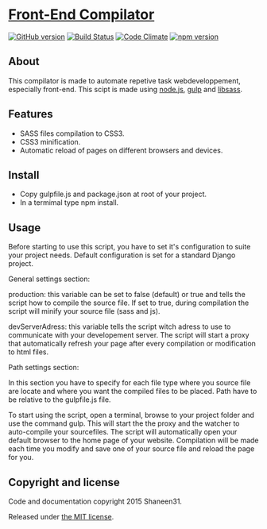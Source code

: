 # [Front-End Compilator](https://github.com/Shaneen31/Front-End-Compilator)

[![GitHub version](https://badge.fury.io/gh/Shaneen31%2FFront-End-Compilator.svg)](http://badge.fury.io/gh/Shaneen31%2FFront-End-Compilator)
[![Build Status](https://travis-ci.org/Shaneen31/Front-End-Compilator.svg)](https://travis-ci.org/Shaneen31/Front-End-Compilator)
[![Code Climate](https://codeclimate.com/github/Shaneen31/Front-End-Compilator/badges/gpa.svg)](https://codeclimate.com/github/Shaneen31/Front-End-Compilator)
[![npm version](https://badge.fury.io/js/npm.svg)](http://badge.fury.io/js/npm)

## About
This compilator is made to automate repetive task webdeveloppement, especially front-end.
This scipt is made using  [node.js](https://nodejs.org/), [gulp](http://gulpjs.com/) and [libsass](http://libsass.org/).

## Features

 * SASS files compilation to CSS3.
 * CSS3 minification.
 * Automatic reload of pages on different browsers and devices.

## Install

 * Copy gulpfile.js and package.json at root of your project.
 * In a termimal type npm install.

## Usage
Before starting to use this script, you have to set it's configuration to suite your project needs. Default
configuration is set for a standard Django project.

General settings section:

production: this variable can be set to false (default) or true and tells the script how to compile the source file. If
set to true, during compilation the script will minify your source file (sass and js).

devServerAdress: this variable tells the script witch adress to use to communicate with your developement server. The
script will start a proxy that automatically refresh your page after every compilation or modification to html files.

Path settings section:

In this section you have to specify for each file type where you source file are locate and where you want the compiled
files to be placed. Path have to be relative to the gulpfile.js file.


To start using the script, open a terminal, browse to your project folder and use the command gulp. This will start the
the proxy and the watcher to auto-compile your sourcefiles. The script will automatically open your default browser to
the home page of your website. Compilation will be made each time you modify and save one of your source file and reload
the page for you.

## Copyright and license

Code and documentation copyright 2015 Shaneen31.

Released under [the MIT license](https://github.com/Shaneen31/Front-End-Compilator/blob/master/LICENSE.md).
